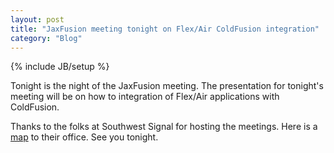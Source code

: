 ```yaml
---
layout: post
title: "JaxFusion meeting tonight on Flex/Air ColdFusion integration"
category: "Blog"
---
```

{% include JB/setup %}

Tonight is the night of the JaxFusion meeting. The presentation for tonight's meeting will be on how to integration of Flex/Air applications with ColdFusion.

Thanks to the folks at Southwest Signal for hosting the meetings. Here is a [map](http://maps.google.com/maps?q=7235+Bonneval+Road+Jacksonville,+Florida+32256&ie=UTF-8&oe=utf-8&rls=org.mozilla:en-US:official&client=firefox-a&um=1&sa=X&oi=geocode_result&resnum=1&ct=title) to their office. See you tonight.